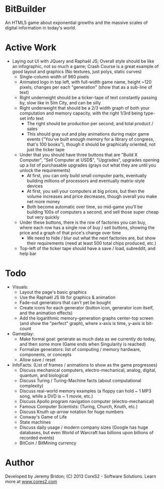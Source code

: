 BitBuilder
==========

An HTML5 game about exponential growths and the massive scales of digital information in today's world.

Active Work
===========
+ Laying out UI with JQuery and Raphaël JS; Overall style should be like an infographic, not so much a game; Crash Course is a great example of good layout and graphics (No textures, just polys, static curves)
  + Single-column width of 960 pixels
  + Animated logo in top left, with full-width game name, height ~120 pixels; changes per each "generation" (show that as a sub-line of text)
  + Right underneight should be a ticker-tape of text constantly passing by, slow like in Sim City, and can be silly
  + Right underweight that should be a 2/3 width graph of both your computation and memory capacity, with the right 1/3rd being type-set info text
	+ The right should be production per second, and total product / sales
    + This should gray out and play animations during major game events ("You've built enough memory for a library of congress, that's 100 books"), though it should be graphically oriented, not just the ticker tape
  + Under that you should have three buttons that are "Build X Computer", "Sell Computer at USD$", "Upgrades", upgrades opening up a list of purchasable upgrades (grays out what they are until you unlock the requirements)
    + At first, you can only build small computer parts, eventually building millions of processors and eventually matrix-style devices
	+ At first, you sell your computers at big prices, but then the volume increases and price decreases, though overall you make net more money
	+ Both become automatic over time, so mid-game you'll be building 100s of computers a second, and sell those super cheap but very quickly
  + Under these buttons, there is the row of factories you can buy, where each row has a single row of buy / sell buttons, showing the price and a graph of that price's change over time
    + We need to hide / blur out what the next factories are, but show their requirements (need at least 500 total chips produced, etc.)
  + Top-left of the ticker tape should have a save / load, subreddit, and help bar

Todo
====
+ Visuals:
  + Layout the page's basic graphics
  + Use the Raphaël JS lib for graphics & animation
  + Fade-out generators that can't yet be bought
  + Create icons for each generator (button icon, generator icon itself, and the animation effects)
  + Add the logarithmic memory-generation graphs center-top screen (and show the "perfect" graph), where x-axis is time, y-axis is bit-count
+ Gameplay:
  + Make formal goal: generate as much data as we currently do today, and then some more (Game ends when Singularity is reached)
  + Formalize generators: list of computing / memory hardware, components, or concepts
  + Allow save / reset
+ InfoFacts: (List of frames / animations to show as the game progresses)
  + Discuss mechanical computers, electro-mechanical, analog, digital, quantum, and biological
  + Discuss Turing / Turing-Machine facts (about computational complexity)
  + Discuss real-world memory examples (a floppy can hold ~ 1 MP3 song, while a DVD is ~ 1 movie, etc.)
  + Discuss Apollo program navigation computer (electro-mechanical)
  + Famous Computer Scientists: (Turing, Church, Knuth, etc.)
  + Discuss Knuth up-arrow notation for huge numbers
  + Conway's Game of Life
  + State machines
  + Discuss daily usage / modern company sizes (Google has huge databases, but even World of Warcraft has billions upon billions of recorded events)
  + BitCoin / BitMining currency

Author
======

Developed by Jeremy Bridon; (C) 2013 CoreS2 - Software Solutions. Learn more at www.cores2.com
